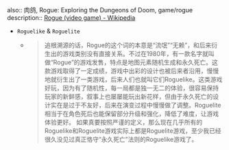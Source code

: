 also:: 肉鸽, Rogue: Exploring the Dungeons of Doom, game/rogue
description:: [Rogue (video game) - Wikipedia](https://en.wikipedia.org/wiki/Rogue_(video_game))

- `Roguelike` & `Roguelite`
  - > 追根溯源的话，Rogue的这个词的本意是“流氓”“无赖”，和后来衍生出的游戏类别没有直接关系。不过在1980年，有一款名字就叫做“Rogue”的游戏发售，特点是地图元素随机生成和永久死亡。这款游戏取得了一定成绩，游戏中出彩的设计也被后来者沿用，慢慢地就衍生出了一类游戏，后来人们也就叫它们Roguelike。这类游戏好玩，因为有了随机性，每一局都是独一无二的体验，很容易保持玩家的新鲜感，叙事上也屡屡能玩出新花样，但由于永久死亡的设计实在是过于不友好，后来在演变过程中慢慢做了调整。Roguelite相当于在角色死后也能保留部分升级和强化，降低了难度，让游戏体验更好。
    如果真要按照严谨的定义，那么现在几乎所有的Roguelike和Roguelite游戏实际上都是Roguelite游戏，至少我已经很久没见过真正恪守“永久死亡”法则的Roguelike游戏了。